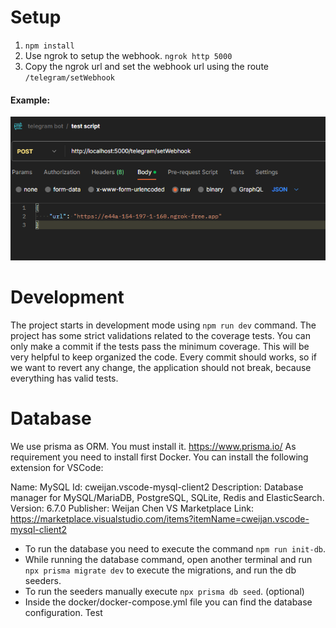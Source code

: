 # Setup

1. `npm install`
2. Use ngrok to setup the webhook.
   `ngrok http 5000`
3. Copy the ngrok url and set the webhook url using the route
   `/telegram/setWebhook`

#### Example:

![Alt text](image.png)

# Development

The project starts in development mode using `npm run dev` command.
The project has some strict validations related to the coverage tests. You can only make a commit if the tests pass the minimum coverage. This will be very helpful to keep organized the code. Every commit should works, so if we want to revert any change, the application should not break, because everything has valid tests.

# Database

We use prisma as ORM. You must install it. https://www.prisma.io/
As requirement you need to install first Docker. You can install the following extension for VSCode:

Name: MySQL
Id: cweijan.vscode-mysql-client2
Description: Database manager for MySQL/MariaDB, PostgreSQL, SQLite, Redis and ElasticSearch.
Version: 6.7.0
Publisher: Weijan Chen
VS Marketplace Link: https://marketplace.visualstudio.com/items?itemName=cweijan.vscode-mysql-client2

- To run the database you need to execute the command `npm run init-db`.
- While running the database command, open another terminal and run `npx prisma migrate dev` to execute the migrations, and run the db seeders.
- To run the seeders manually execute `npx prisma db seed`. (optional)
- Inside the docker/docker-compose.yml file you can find the database configuration.
  Test
